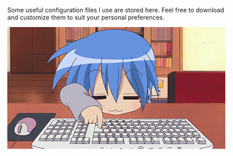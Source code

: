 Some useful configuration files I use are stored here. Feel free to download and customize them to suit your personal preferences.

![](gif.gif)
